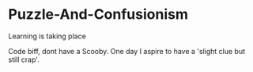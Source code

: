 # Puzzle-And-Confusionism
Learning is taking place



Code biff, dont have a Scooby. One day I aspire to have a 'slight clue but still crap'.
